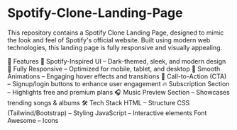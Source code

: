 # Spotify-Clone-Landing-Page
This repository contains a Spotify Clone Landing Page, designed to mimic the look and feel of Spotify's official website. Built using modern web technologies, this landing page is fully responsive and visually appealing.

🚀 Features
🎵 Spotify-Inspired UI – Dark-themed, sleek, and modern design
📱 Fully Responsive – Optimized for mobile, tablet, and desktop
🎨 Smooth Animations – Engaging hover effects and transitions
📌 Call-to-Action (CTA) – Signup/login buttons to enhance user engagement
🔥 Subscription Section – Highlights free and premium plans
🎧 Music Preview Section – Showcases trending songs & albums
🛠️ Tech Stack
HTML – Structure
CSS (Tailwind/Bootstrap) – Styling
JavaScript – Interactive elements
Font Awesome – Icons
